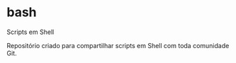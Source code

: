 # bash
Scripts em Shell 

Repositório criado para compartilhar scripts em Shell com toda comunidade Git.
